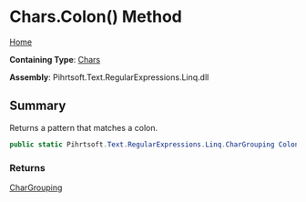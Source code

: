 # Chars\.Colon\(\) Method

[Home](../../../../../../README.md)

**Containing Type**: [Chars](../README.md)

**Assembly**: Pihrtsoft\.Text\.RegularExpressions\.Linq\.dll

## Summary

Returns a pattern that matches a colon\.

```csharp
public static Pihrtsoft.Text.RegularExpressions.Linq.CharGrouping Colon()
```

### Returns

[CharGrouping](../../CharGrouping/README.md)

